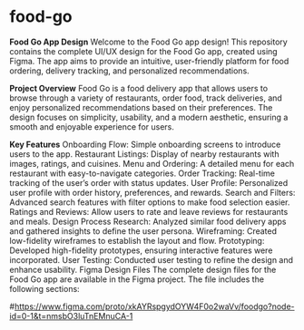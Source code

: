 # food-go
**Food Go App Design**
Welcome to the Food Go app design! This repository contains the complete UI/UX design for the Food Go app, created using Figma. The app aims to provide an intuitive, user-friendly platform for food ordering, delivery tracking, and personalized recommendations.

**Project Overview**
Food Go is a food delivery app that allows users to browse through a variety of restaurants, order food, track deliveries, and enjoy personalized recommendations based on their preferences. The design focuses on simplicity, usability, and a modern aesthetic, ensuring a smooth and enjoyable experience for users.

**Key Features**
Onboarding Flow: Simple onboarding screens to introduce users to the app.
Restaurant Listings: Display of nearby restaurants with images, ratings, and cuisines.
Menu and Ordering: A detailed menu for each restaurant with easy-to-navigate categories.
Order Tracking: Real-time tracking of the user’s order with status updates.
User Profile: Personalized user profile with order history, preferences, and rewards.
Search and Filters: Advanced search features with filter options to make food selection easier.
Ratings and Reviews: Allow users to rate and leave reviews for restaurants and meals.
Design Process
Research: Analyzed similar food delivery apps and gathered insights to define the user persona.
Wireframing: Created low-fidelity wireframes to establish the layout and flow.
Prototyping: Developed high-fidelity prototypes, ensuring interactive features were incorporated.
User Testing: Conducted user testing to refine the design and enhance usability.
Figma Design Files
The complete design files for the Food Go app are available in the Figma project. The file includes the following sections:


#https://www.figma.com/proto/xkAYRspgydOYW4F0o2waVv/foodgo?node-id=0-1&t=nmsbO3luTnEMnuCA-1
